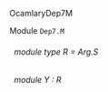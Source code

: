 OcamlaryDep7M

 Module  `` Dep7.M `` 
<a id="module-type-R"></a>
###### &nbsp; module type R = Arg.S



<a id="module-Y"></a>
###### &nbsp; module Y : R

